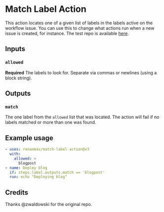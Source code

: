 # Match Label Action

This action locates one of a given list of labels in the labels active on the workflow issue. You can use this to change what actions run when a new issue is created, for instance. The test repo is available [here](https://github.com/renanmav/test-match-label).

## Inputs

### `allowed`

**Required** The labels to look for. Separate via commas or newlines (using a block string).

## Outputs

### `match`

The one label from the `allowed` list that was located. The action will fail if no labels matched or more than one was found.

## Example usage

```yaml
- uses: renanmav/match-label-action@v3
  with:
    allowed: >
      blogpost
- name: Deploy blog
  if: steps.label.outputs.match == 'blogpost'
  run: echo "Deploying blog"
```

## Credits

Thanks @zwaldowski for the original repo. 
